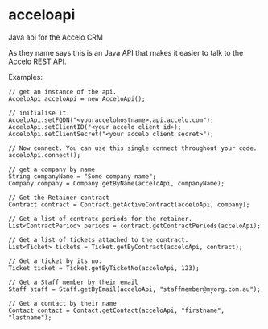 # acceloapi
Java api for the Accelo CRM

As they name says this is an Java API that makes it easier to talk to the Accelo REST API.

Examples:

    // get an instance of the api.
    AcceloApi acceloApi = new AcceloApi();

    // initialise it.
    AcceloApi.setFQDN("<youraccelohostname>.api.accelo.com");
    AcceloApi.setClientID("<your accelo client id>);
    AcceloApi.setClientSecret("<your accelo client secret>");

    // Now connect. You can use this single connect throughout your code.
    acceloApi.connect();

    // get a company by name
    String companyName = "Some company name";
    Company company = Company.getByName(acceloApi, companyName);

    // Get the Retainer contract
    Contract contract = Contract.getActiveContract(acceloApi, company);

    // Get a list of contratc periods for the retainer.
    List<ContractPeriod> periods = contract.getContractPeriods(acceloApi);

    // Get a list of tickets attached to the contract.
    List<Ticket> tickets = Ticket.getByContract(acceloApi, contract);

    // Get a ticket by its no.
    Ticket ticket = Ticket.getByTicketNo(acceloApi, 123);

    // Get a Staff member by their email
    Staff staff = Staff.getByEmail(acceloApi, "staffmember@myorg.com.au");

    // Get a contact by their name
    Contact contact = Contact.getContact(acceloApi, "firstname", "lastname");




    
    
    
    
    

